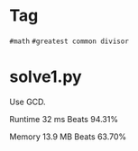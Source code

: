 # Tag

`#math` `#greatest common divisor`

# solve1.py

Use GCD.

Runtime 32 ms Beats 94.31%

Memory 13.9 MB Beats 63.70%


